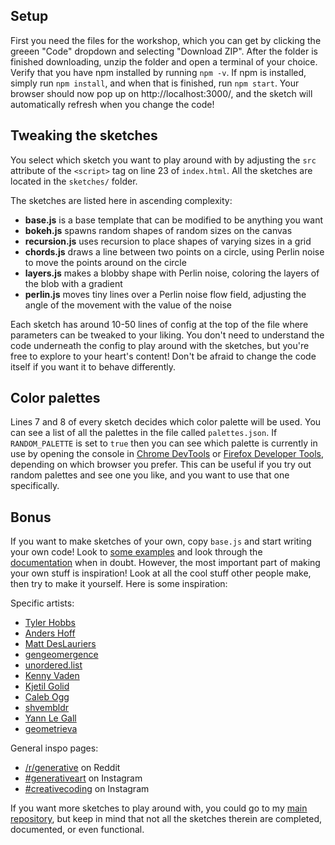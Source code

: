 ## Setup

First you need the files for the workshop, which you can get by clicking the greeen "Code" dropdown and selecting "Download ZIP". After the folder is finished downloading, unzip the folder and open a terminal of your choice. Verify that you have npm installed by running `npm -v`. If npm is installed, simply run `npm install`, and when that is finished, run `npm start`. Your browser should now pop up on http://localhost:3000/, and the sketch will automatically refresh when you change the code!

## Tweaking the sketches

You select which sketch you want to play around with by adjusting the `src` attribute of the `<script>` tag on line 23 of `index.html`. All the sketches are located in the `sketches/` folder.

The sketches are listed here in ascending complexity:

- **base.js** is a base template that can be modified to be anything you want
- **bokeh.js** spawns random shapes of random sizes on the canvas
- **recursion.js** uses recursion to place shapes of varying sizes in a grid
- **chords.js** draws a line between two points on a circle, using Perlin noise to move the points around on the circle
- **layers.js** makes a blobby shape with Perlin noise, coloring the layers of the blob with a gradient
- **perlin.js** moves tiny lines over a Perlin noise flow field, adjusting the angle of the movement with the value of the noise

Each sketch has around 10-50 lines of config at the top of the file where parameters can be tweaked to your liking. You don't need to understand the code underneath the config to play around with the sketches, but you're free to explore to your heart's content! Don't be afraid to change the code itself if you want it to behave differently.

## Color palettes

Lines 7 and 8 of every sketch decides which color palette will be used. You can see a list of all the palettes in the file called `palettes.json`. If `RANDOM_PALETTE` is set to `true` then you can see which palette is currently in use by opening the console in [Chrome DevTools](https://developer.chrome.com/docs/devtools/open/) or [Firefox Developer Tools](https://developer.mozilla.org/en-US/docs/Tools), depending on which browser you prefer. This can be useful if you try out random palettes and see one you like, and you want to use that one specifically.

## Bonus

If you want to make sketches of your own, copy `base.js` and start writing your own code! Look to [some examples](https://p5js.org/examples/) and look through the [documentation](https://p5js.org/reference/) when in doubt. However, the most important part of making your own stuff is inspiration! Look at all the cool stuff other people make, then try to make it yourself. Here is some inspiration:

Specific artists:
- [Tyler Hobbs](https://www.instagram.com/tylerxhobbs/)
- [Anders Hoff](https://inconvergent.net/)
- [Matt DesLauriers](https://www.instagram.com/mattdesl_art/)
- [gengeomergence](https://www.instagram.com/gengeomergence/)
- [unordered.list](https://www.instagram.com/unordered.list/)
- [Kenny Vaden](https://www.instagram.com/kenny.vaden/)
- [Kjetil Golid](https://www.instagram.com/kgolid/)
- [Caleb Ogg](https://www.instagram.com/iso.hedron/)
- [shvembldr](https://www.instagram.com/shvembldr/)
- [Yann Le Gall](https://www.instagram.com/ylegall/)
- [geometrieva](https://www.instagram.com/geometrieva.stuff/)

General inspo pages:
- [/r/generative](https://www.reddit.com/r/generative/top/?t=all) on Reddit
- [#generativeart](https://www.instagram.com/explore/tags/generativeart/) on Instagram
- [#creativecoding](https://www.instagram.com/explore/tags/creativecoding/) on Instagram

If you want more sketches to play around with, you could go to my [main repository](https://github.com/plusk/generative-processing), but keep in mind that not all the sketches therein are completed, documented, or even functional.

